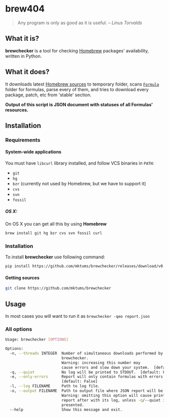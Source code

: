 # brew404
> Any program is only as good as it is useful.
> – _Linus Torvalds_

## What it is?
**brewchecker** is a tool for checking [Homebrew](http://brew.sh/) packages' availability, written in Python.

## What it does?
It downloads latest [Homebrew sources](https://github.com/homebrew/homebrew) to temporary folder, scans [`Formula`](https://github.com/Homebrew/homebrew/tree/master/Library/Formula) folder for formulas, parse every of them, and tries to download every package, patch, etc from 'stable' section.

**Output of this script is JSON document with statuses of all Formulas' resources.**

## Installation
### Requirements
#### System-wide applications
You must have `libcurl` library installed, and follow VCS binaries in `PATH`:

* `git`
* `hg`
* `bzr` (currently not used by Homebrew, but we have to support it)
* `cvs`
* `svn`
* `fossil`

##### OS X:
On OS X you can get all this by using **Homebrew**

``` bash
brew install git hg bzr cvs svn fossil curl
```

### Installation
To install **brewchecker** use following command:

``` bash
pip install https://github.com/mktums/brewchecker/releases/download/v0.2/brewchecker-0.2.tar.gz
```

#### Getting sources
``` bash 
git clone https://github.com/mktums/brewchecker
```

## Usage
In most cases you will want to run it as `brewchecker -qeo report.json`

### All options

``` bash
Usage: brewchecker [OPTIONS]

Options:
  -n, --threads INTEGER  Number of simultaneous downloads performed by
                         brewchecker.
                         Warning: increasing this number may
                         cause errors and slow down your system.  [default: 6]
  -q, --quiet            No log will be printed to STDOUT.  [default: False]
  -e, --only-errors      Report will only contain formulas with errors.
                         [default: False]
  -l, --log FILENAME     Path to log file.
  -o, --output FILENAME  Path to output file where JSON report will be saved.
                         Warning: omitting this option will cause printing
                         report after with its log, unless -q/--quiet is
                         presented.
  --help                 Show this message and exit.
```
